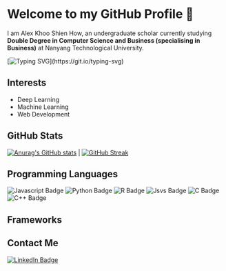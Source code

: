 # Welcome to my GitHub Profile 👋
I am Alex Khoo Shien How, an undergraduate scholar currently studying **Double Degree in Computer Science and Business (specialising in Business)** at Nanyang Technological University. 

[![Typing SVG](https://readme-typing-svg.demolab.com?font=Times+New+Roman+Bold+Bold+Bold&weight=900&pause=1000&color=170F76DC&random=false&width=435&lines=I'm+An+AI+Engineer!;I'm+A+Machine+Learning+Engineer!;I'm+A+Software+Engineer!;I'm+A+Business+Analyst!)](https://git.io/typing-svg)

<!--https://readme-typing-svg.demolab.com/demo/-->
<!--https://gist.github.com/jonikarppinen/47dc8c1d7ab7e911f4c9-->

## Interests
- Deep Learning
- Machine Learning
- Web Development



## GitHub Stats
[![Anurag's GitHub stats](https://github-readme-stats.vercel.app/api?username=alexksh2&theme=tokyonight)](https://github.com/alexksh2/github-readme-stats) | [![GitHub Streak](https://streak-stats.demolab.com/?user=alexksh2)](https://git.io/streak-stats)
<!--https://github.com/anuraghazra/github-readme-stats-->

## Programming Languages
<div id="badges">
    <img src="https://img.shields.io/badge/javascript-grey?style=for-the-badge&logo=javascript" alt="Javascript Badge"/>
    <img src="https://img.shields.io/badge/python-grey?style=for-the-badge&logo=python&logoColor=blue" alt="Python Badge"/>
    <img src="https://img.shields.io/badge/r-grey?style=for-the-badge&logo=r&logoColor=lightblue" alt="R Badge"/>
    <img src="https://img.shields.io/badge/Java-grey?style=for-the-badge&logo=openjdk&logoColor=red" alt="Jsvs Badge"/>
    <img src="https://img.shields.io/badge/c-grey?style=for-the-badge&logo=c&logoColor=white" alt="C Badge"/>
    <img src="https://img.shields.io/badge/-c++-grey?style=for-the-badge&logo=c%2B%2B" alt="C++ Badge"/>
</div>

<!--https://stackoverflow.com/questions/64630394/c-logo-from-img-shields-->

## Frameworks



## Contact Me
<div id="badges">
  <a href="https://www.linkedin.com/in/alex-khoo-shien-how/">
    <img src="https://img.shields.io/badge/LinkedIn-blue?style=for-the-badge&logo=linkedin&logoColor=white" alt="LinkedIn Badge"/>
  </a>
</div>
